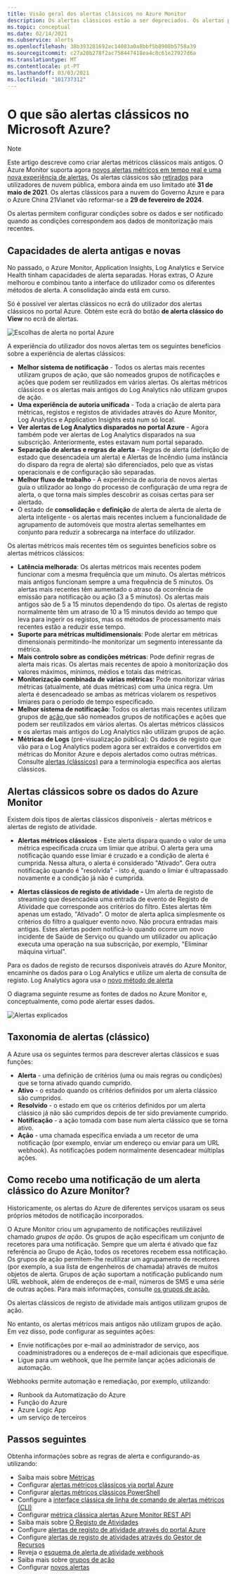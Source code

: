 ```yaml
---
title: Visão geral dos alertas clássicos no Azure Monitor
description: Os alertas clássicos estão a ser depreciados. Os alertas permitem-lhe monitorizar métricas, eventos ou registos de recursos do Azure e ser notificado quando uma condição especificada for cumprida.
ms.topic: conceptual
ms.date: 02/14/2021
ms.subservice: alerts
ms.openlocfilehash: 38b393281692ac14083a0a8bbf5b8908b5758a39
ms.sourcegitcommit: c27a20b278f2ac758447418ea4c8c61e27927d6a
ms.translationtype: MT
ms.contentlocale: pt-PT
ms.lasthandoff: 03/03/2021
ms.locfileid: "101737312"
---
```

# <a name="what-are-classic-alerts-in-microsoft-azure"></a>O que são alertas clássicos no Microsoft Azure?

> [!NOTE]
> Este artigo descreve como criar alertas métricos clássicos mais antigos. O Azure Monitor suporta agora [novos alertas métricos em tempo real e uma nova experiência de alertas.](./alerts-overview.md) Os alertas clássicos são [retirados](./monitoring-classic-retirement.md) para utilizadores de nuvem pública, embora ainda em uso limitado até **31 de maio de 2021**. Os alertas clássicos para a nuvem do Governo Azure e para o Azure China 21Vianet vão reformar-se a **29 de fevereiro de 2024**.
>

Os alertas permitem configurar condições sobre os dados e ser notificado quando as condições correspondem aos dados de monitorização mais recentes.

## <a name="old-and-new-alerting-capabilities"></a>Capacidades de alerta antigas e novas

No passado, o Azure Monitor, Application Insights, Log Analytics e Service Health tinham capacidades de alerta separadas. Horas extras, O Azure melhorou e combinou tanto a interface do utilizador como os diferentes métodos de alerta. A consolidação ainda está em curso.

Só é possível ver alertas clássicos no ecrã do utilizador dos alertas clássicos no portal Azure. Obtém este ecrã do botão **de alerta clássico do View** no ecrã de alertas. 

 ![Escolhas de alerta no portal Azure](media/alerts-classic.overview/monitor-alert-screen2.png)

A experiência do utilizador dos novos alertas tem os seguintes benefícios sobre a experiência de alertas clássicos:
- **Melhor sistema de notificação** - Todos os alertas mais recentes utilizam grupos de ação, que são nomeados grupos de notificações e ações que podem ser reutilizados em vários alertas. Os alertas métricos clássicos e os alertas mais antigos do Log Analytics não utilizam grupos de ação.
- **Uma experiência de autoria unificada** - Toda a criação de alerta para métricas, registos e registos de atividades através do Azure Monitor, Log Analytics e Application Insights está num só local.
- **Ver alertas de Log Analytics disparados no portal Azure** - Agora também pode ver alertas de Log Analytics disparados na sua subscrição. Anteriormente, estes estavam num portal separado.
- **Separação de alertas e regras de alerta** - Regras de alerta (definição de estado que desencadeia um alerta) e Alertas de Incêndio (uma instância do disparo da regra de alerta) são diferenciados, pelo que as vistas operacionais e de configuração são separadas.
- **Melhor fluxo de trabalho** - A experiência de autoria de novos alertas guia o utilizador ao longo do processo de configuração de uma regra de alerta, o que torna mais simples descobrir as coisas certas para ser alertado.
- O estado de **consolidação** e **definição** de alerta de alerta de alerta de alerta inteligente - os alertas mais recentes incluem a funcionalidade de agrupamento de automóveis que mostra alertas semelhantes em conjunto para reduzir a sobrecarga na interface do utilizador. 

Os alertas métricos mais recentes têm os seguintes benefícios sobre os alertas métricos clássicos:
- **Latência melhorada**: Os alertas métricos mais recentes podem funcionar com a mesma frequência que um minuto. Os alertas métricos mais antigos funcionam sempre a uma frequência de 5 minutos. Os alertas mais recentes têm aumentado o atraso da ocorrência de emissão para notificação ou ação (3 a 5 minutos). Os alertas mais antigos são de 5 a 15 minutos dependendo do tipo.  Os alertas de registo normalmente têm um atraso de 10 a 15 minutos devido ao tempo que leva para ingerir os registos, mas os métodos de processamento mais recentes estão a reduzir esse tempo. 
- **Suporte para métricas multidimensionais**: Pode alertar em métricas dimensionais permitindo-lhe monitorizar um segmento interessante da métrica.
- **Mais controlo sobre as condições métricas**: Pode definir regras de alerta mais ricas. Os alertas mais recentes de apoio à monitorização dos valores máximos, mínimos, médios e totais das métricas.
- **Monitorização combinada de várias métricas**: Pode monitorizar várias métricas (atualmente, até duas métricas) com uma única regra. Um alerta é desencadeado se ambas as métricas violarem os respetivos limiares para o período de tempo especificado.
- **Melhor sistema de notificação**: Todos os alertas mais recentes utilizam grupos de [ação,](./action-groups.md)que são nomeados grupos de notificações e ações que podem ser reutilizados em vários alertas.  Os alertas métricos clássicos e os alertas mais antigos do Log Analytics não utilizam grupos de ação. 
- **Métricas de Logs** (pré-visualização pública): Os dados de registo que vão para o Log Analytics podem agora ser extraídos e convertidos em métricas do Monitor Azure e depois alertados como outras métricas. Consulte [alertas (clássicos)]() para a terminologia específica aos alertas clássicos. 


## <a name="classic-alerts-on-azure-monitor-data"></a>Alertas clássicos sobre os dados do Azure Monitor
Existem dois tipos de alertas clássicos disponíveis - alertas métricos e alertas de registo de atividade.

* **Alertas métricos clássicos** - Este alerta dispara quando o valor de uma métrica especificada cruza um limiar que atribui. O alerta gera uma notificação quando esse limiar é cruzado e a condição de alerta é cumprida. Nessa altura, o alerta é considerado "Ativado". Gera outra notificação quando é "resolvida" - isto é, quando o limiar é ultrapassado novamente e a condição já não é cumprida.

* **Alertas clássicos de registo de atividade -** Um alerta de registo de streaming que desencadeia uma entrada de evento de Registo de Atividade que corresponde aos critérios do filtro. Estes alertas têm apenas um estado, "Ativado". O motor de alerta aplica simplesmente os critérios do filtro a qualquer evento novo. Não procura entradas mais antigas. Estes alertas podem notificá-lo quando ocorre um novo incidente de Saúde de Serviço ou quando um utilizador ou aplicação executa uma operação na sua subscrição, por exemplo, "Eliminar máquina virtual".

Para os dados de registo de recursos disponíveis através do Azure Monitor, encaminhe os dados para o Log Analytics e utilize um alerta de consulta de registo. Log Analytics agora usa o [novo método de alerta](./alerts-overview.md) 

O diagrama seguinte resume as fontes de dados no Azure Monitor e, conceptualmente, como pode alertar esses dados.

![Alertas explicados](media/alerts-classic.overview/Alerts_Overview_Resource_v5.png)

## <a name="taxonomy-of-alerts-classic"></a>Taxonomia de alertas (clássico)
A Azure usa os seguintes termos para descrever alertas clássicos e suas funções:
* **Alerta** - uma definição de critérios (uma ou mais regras ou condições) que se torna ativado quando cumprido.
* **Ativo** - o estado quando os critérios definidos por um alerta clássico são cumpridos.
* **Resolvido** - o estado em que os critérios definidos por um alerta clássico já não são cumpridos depois de ter sido previamente cumprido.
* **Notificação** - a ação tomada com base num alerta clássico que se torna ativo.
* **Ação** - uma chamada específica enviada a um recetor de uma notificação (por exemplo, enviar um endereço ou enviar para um URL webhook). As notificações podem normalmente desencadear múltiplas ações.

## <a name="how-do-i-receive-a-notification-from-an-azure-monitor-classic-alert"></a>Como recebo uma notificação de um alerta clássico do Azure Monitor?
Historicamente, os alertas do Azure de diferentes serviços usaram os seus próprios métodos de notificação incorporados. 

O Azure Monitor criou um agrupamento de notificações reutilizável chamado *grupos de ação*. Os grupos de ação especificam um conjunto de recetores para uma notificação. Sempre que um alerta é ativado que faz referência ao Grupo de Ação, todos os recetores recebem essa notificação. Os grupos de ação permitem-lhe reutilizar um agrupamento de recetores (por exemplo, a sua lista de engenheiros de chamada) através de muitos objetos de alerta. Grupos de ação suportam a notificação publicando num URL webhook, além de endereços de e-mail, números de SMS e uma série de outras ações.  Para mais informações, consulte [os grupos de ação.](./action-groups.md) 

Os alertas clássicos de registo de atividade mais antigos utilizam grupos de ação.

No entanto, os alertas métricos mais antigos não utilizam grupos de ação. Em vez disso, pode configurar as seguintes ações: 
- Envie notificações por e-mail ao administrador de serviço, aos coadministradores ou a endereços de e-mail adicionais que especifique.
- Ligue para um webhook, que lhe permite lançar ações adicionais de automação.

Webhooks permite automação e remediação, por exemplo, utilizando:
- Runbook da Automatização do Azure
- Função do Azure
- Azure Logic App
- um serviço de terceiros

## <a name="next-steps"></a>Passos seguintes
Obtenha informações sobre as regras de alerta e configurando-as utilizando:

* Saiba mais sobre [Métricas](../data-platform.md)
* Configurar [alertas métricos clássicos via portal Azure](alerts-classic-portal.md)
* Configurar [alertas métricos clássicos PowerShell](alerts-classic-portal.md)
* Configure a [interface clássica de linha de comando de alertas métricos (CLI)](alerts-classic-portal.md)
* Configurar [métrica clássica alertas Azure Monitor REST API](/rest/api/monitor/alertrules)
* Saiba mais sobre [O Registo de Atividades](../essentials/platform-logs-overview.md)
* Configure [alertas de registo de atividade através do portal Azure](./activity-log-alerts.md)
* Configure [alertas de registo de atividades através do Gestor de Recursos](./alerts-activity-log.md)
* Reveja o [esquema de alerta de atividade webhook](activity-log-alerts-webhook.md)
* Saiba mais sobre [grupos de ação](./action-groups.md)
* Configurar [novos alertas](alerts-metric.md)